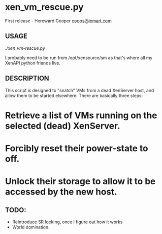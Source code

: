 xen_vm_rescue.py
================

First release - Hereward Cooper <coops@iomart.com>

USAGE
-----
*./xen_vm-rescue.py*

I probably need to be run from /opt/xensource/sm as that's where all
my XenAPI python friends live.

DESCRIPTION
-----------

This script is designed to "snatch" VMs from a dead XenServer host, and
allow them to be started elsewhere. There are basically three steps:
 # Retrieve a list of VMs running on the selected (dead) XenServer.
 # Forcibly reset their power-state to off.
 # Unlock their storage to allow it to be accessed by the new host.

TODO:
-----
 * Reintroduce SR locking, once I figure out how it works
 * World domination.
